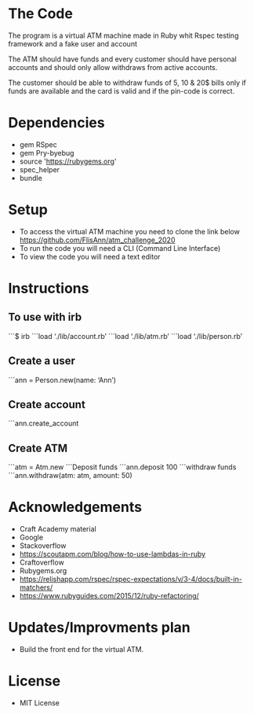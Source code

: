 # The Code

The program is a virtual ATM machine made in Ruby whit Rspec
testing framework and a fake user and account

The ATM should have funds and every customer should have personal accounts and should only allow withdraws from active accounts.

The customer should be able to withdraw funds of 5, 10 & 20$ bills only if funds are available and the card is valid and if the pin-code is correct.

# Dependencies

* gem RSpec
* gem Pry-byebug
* source 'https://rubygems.org'
* spec_helper
* bundle

# Setup

* To access the virtual ATM machine you need to clone the link below
  https://github.com/FlisAnn/atm_challenge_2020
* To run the code you will need a CLI (Command Line Interface)
* To view the code you will need a text editor

# Instructions

## To use with irb
´´´$ irb
´´´load ‘./lib/account.rb’
´´´load ‘./lib/atm.rb’
´´´load ‘./lib/person.rb’

## Create a user
´´´ann = Person.new(name: ‘Ann’)

## Create account
´´´ann.create_account

## Create ATM
´´´atm = Atm.new
´´´Deposit funds
´´´ann.deposit 100
´´´withdraw funds
´´´ann.withdraw(atm: atm, amount: 50)

# Acknowledgements

* Craft Academy material
* Google
* Stackoverflow
* https://scoutapm.com/blog/how-to-use-lambdas-in-ruby
* Craftoverflow
* Rubygems.org
* https://relishapp.com/rspec/rspec-expectations/v/3-4/docs/built-in-matchers/
* https://www.rubyguides.com/2015/12/ruby-refactoring/

# Updates/Improvments plan
* Build the front end for the virtual ATM.

# License
* MIT License